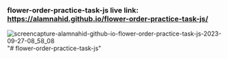 ﻿### flower-order-practice-task-js live link: https://alamnahid.github.io/flower-order-practice-task-js/

 
![screencapture-alamnahid-github-io-flower-order-practice-task-js-2023-09-27-08_58_08](https://github.com/alamnahid/flower-order-practice-task-js/assets/138557372/42b96566-af92-48e3-8649-8b6cea5d9555)
"# flower-order-practice-task-js" 
